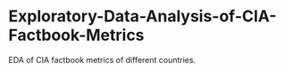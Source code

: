 # Exploratory-Data-Analysis-of-CIA-Factbook-Metrics
EDA of CIA factbook metrics of different countries.
